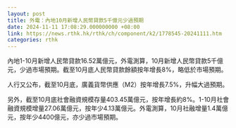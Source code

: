 ```yaml
---
layout: post
title: 外電：內地10月新增人民幣貸款5千億元少過預期
date: 2024-11-11 17:08:29.000000000 +08:00
link: https://news.rthk.hk/rthk/ch/component/k2/1778545-20241111.htm
categories: rthk
---
```


內地1-10月新增人民幣貸款16.52萬億元，外電測算，10月新增人民幣貸款5千億元，少過市場預期。截至10月底人民幣貸款餘額按年增長8%，略低於市場預期。

人行又公布，截至10月底，廣義貨幣供應（M2）按年增長7.5%，升幅大過預期。

另外，截至10月底社會融資規模存量403.45萬億元，按年增長約8%。1-10月社會融資規模增量27.06萬億元，按年少4.13萬億元。外電測算，10月社融增量1.4萬億元，按年少4400億元，亦少過市場預期。
